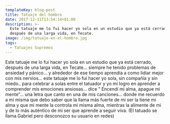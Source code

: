 ```yaml
---
templateKey: blog-post
title: Tatuaje del hombro
date: 2017-12-11T13:54:14+01:00
description: >-
  Este tatuaje me lo fui hacer yo sola en un estudio que ya está cerrado,
  después de una larga vida, en Tecate.
image: /img/tatuaje-en-el-hombro.jpg
tags:
  - Tatuajes Supremos
---
```

Este tatuaje me lo fui hacer yo sola en un estudio que ya está cerrado, después de una larga vida, en Tecate… siempre he tenido problemas de ansiedad y pánico… y alrededor de ese tiempo aprendía a como lidiar mejor con mis nervios… este tatuaje me lo fui hacer yo sola, sin compañía y sin miedo.. para celebrar a solas entre el tatuador y yo mi logro en aprender a comprender mis emociones ansiosas… dice “ Encendí mi alma, apague mi mente”… una letra que canto en una de mis canciones… donde me recuerdo a mi misma que debo saber que la llama más fuerte de mi ser la tiene mi alma y que mi mente la controla mi misma alma, mientras la alimente de mi y de lo más auténtico de mi ser que aprende a seguir viva. (El tatuado se llama Gabriel pero desconozco su usuario en redes)
